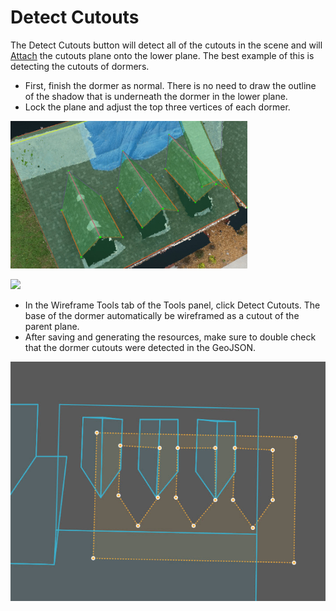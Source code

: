 # Detect Cutouts

The Detect Cutouts button will detect all of the cutouts in the scene and will [Attach](attach.md) the cutouts plane onto the lower plane. The best example of this is detecting the cutouts of dormers.

* First, finish the dormer as normal. There is no need to draw the outline of the shadow that is underneath the dormer in the lower plane.
* Lock the plane and adjust the top three vertices of each dormer.

![](../../.gitbook/assets/dormers.png)

![](../../.gitbook/assets/detect-cutout.gif)

* In the Wireframe Tools tab of the Tools panel, click Detect Cutouts. The base of the dormer automatically be wireframed as a cutout of the parent plane.
* After saving and generating the resources, make sure to double check that the dormer cutouts were detected in the GeoJSON.

![](../../.gitbook/assets/detect-cutouts-geojson.png)

